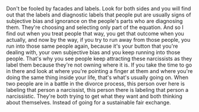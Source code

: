  Don't be fooled by facades and labels. Look for both sides and you will find out that the labels and diagnostic labels that people put are usually signs of subjective bias and ignorance on the people's parts who are diagnosing them. They're choosing and selecting only part of the equation. And so I find out when you treat people that way, you get that outcome when you actually, and now by the way, if you try to run away from those people, you run into those same people again, because it's your button that you're dealing with, your own subjective bias and you keep running into those people. That's why you see people keep attracting these narcissists as they label them because they're not owning where it is. If you take the time to go in there and look at where you're pointing a finger at them and where you're doing the same thing inside your life, that's what's usually going on. When two people are in a battle in the divorce process, this person over here is labeling that person a narcissist, this person there is labeling that person a narcissistic. They're both trying to get what they want and both thinking about themselves. Instead of going for a sustainable fair exchange.